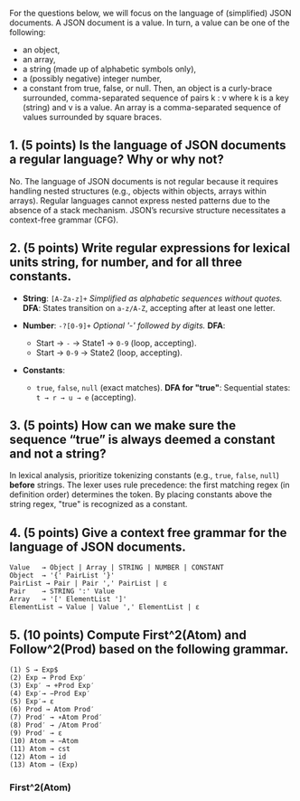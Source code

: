 For the questions below, we will focus on the language of (simplified) JSON documents. A JSON
document is a value. In turn, a value can be one of the following:

- an object,
- an array,
- a string (made up of alphabetic symbols only),
- a (possibly negative) integer number,
- a constant from true, false, or null.
  Then, an object is a curly-brace surrounded, comma-separated sequence of pairs k : v where k is a key
  (string) and v is a value. An array is a comma-separated sequence of values surrounded by square braces.

## 1. (5 points) Is the language of JSON documents a regular language? Why or why not?

No. The language of JSON documents is not regular because it requires handling nested structures (e.g., objects within objects, arrays within arrays). Regular languages cannot express nested patterns due to the absence of a stack mechanism. JSON’s recursive structure necessitates a context-free grammar (CFG).

## 2. (5 points) Write regular expressions for lexical units string, for number, and for all three constants.

- **String**: `[A-Za-z]+`
  _Simplified as alphabetic sequences without quotes._
  **DFA**: States transition on `a-z/A-Z`, accepting after at least one letter.

- **Number**: `-?[0-9]+`
  _Optional '-' followed by digits._
  **DFA**:

  - Start → `-` → State1 → `0-9` (loop, accepting).
  - Start → `0-9` → State2 (loop, accepting).

- **Constants**:
  - `true`, `false`, `null` (exact matches).
    **DFA for "true"**: Sequential states: `t → r → u → e` (accepting).

## 3. (5 points) How can we make sure the sequence “true” is always deemed a constant and not a string?

In lexical analysis, prioritize tokenizing constants (e.g., `true`, `false`, `null`) **before** strings. The lexer uses rule precedence: the first matching regex (in definition order) determines the token. By placing constants above the string regex, "true" is recognized as a constant.

## 4. (5 points) Give a context free grammar for the language of JSON documents.

```plaintext
Value   → Object | Array | STRING | NUMBER | CONSTANT
Object  → '{' PairList '}'
PairList → Pair | Pair ',' PairList | ε
Pair    → STRING ':' Value
Array   → '[' ElementList ']'
ElementList → Value | Value ',' ElementList | ε
```

## 5. (10 points) Compute First^2(Atom) and Follow^2(Prod) based on the following grammar.
```plaintext
(1) S → Exp$
(2) Exp → Prod Exp′
(3) Exp′ → +Prod Exp′
(4) Exp′→ −Prod Exp′
(5) Exp′→ ε
(6) Prod → Atom Prod′
(7) Prod′ → ∗Atom Prod′
(8) Prod′ → /Atom Prod′
(9) Prod′ → ε
(10) Atom → −Atom
(11) Atom → cst
(12) Atom → id
(13) Atom → (Exp)
```

### First^2(Atom)

